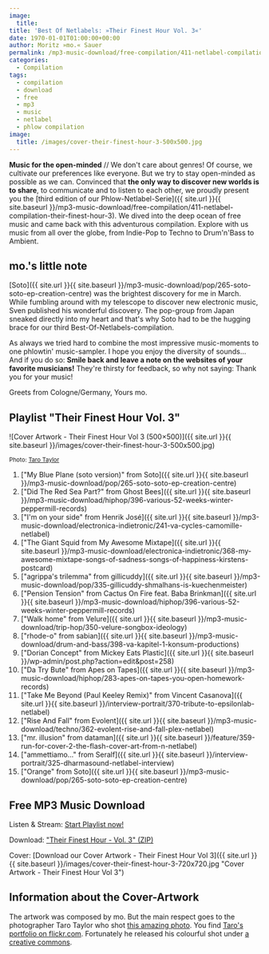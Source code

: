 ```yaml
---
image:
  title: 
title: 'Best Of Netlabels: »Their Finest Hour Vol. 3«'
date: 1970-01-01T01:00:00+00:00
author: Moritz »mo.« Sauer
permalink: /mp3-music-download/free-compilation/411-netlabel-compilation-their-finest-hour-3
categories:
  - Compilation
tags:
  - compilation
  - download
  - free
  - mp3
  - music
  - netlabel
  - phlow compilation
image:
  title: /images/cover-their-finest-hour-3-500x500.jpg
---
```

**Music for the open-minded** // We don't care about genres! Of course, we cultivate our preferences like everyone. But we try to stay open-minded as possible as we can. Convinced that **the only way to discover new worlds is to share**, to communicate and to listen to each other, we proudly present you the [third edition of our Phlow-Netlabel-Serie]({{ site.url }}{{ site.baseurl }}/mp3-music-download/free-compilation/411-netlabel-compilation-their-finest-hour-3). We dived into the deep ocean of free music and came back with this adventurous compilation. Explore with us music from all over the globe, from Indie-Pop to Techno to Drum'n'Bass to Ambient.<!--more-->

<!--adsense-->

## mo.'s little note

[Soto]({{ site.url }}{{ site.baseurl }}/mp3-music-download/pop/265-soto-soto-ep-creation-centre) was the brightest discovery for me in March. While fumbling around with my telescope to discover new electronic music, Sven published his wonderful discovery. The pop-group from Japan sneaked directly into my heart and that's why Soto had to be the hugging brace for our third Best-Of-Netlabels-compilation.

As always we tried hard to combine the most impressive music-moments to one phlowtin' music-sampler. I hope you enjoy the diversity of sounds... And if you do so: **Smile back and leave a note on the websites of your favorite musicians!** They're thirsty for feedback, so why not saying: Thank you for your music!

Greets from Cologne/Germany, Yours mo.

## Playlist "Their Finest Hour Vol. 3"

![Cover Artwork - Their Finest Hour Vol 3 (500×500)]({{ site.url }}{{ site.baseurl }}/images/cover-their-finest-hour-3-500x500.jpg)

<small>Photo: <a href="http://flickr.com/photos/tjt195/">Taro Taylor</a></small>

  1. ["My Blue Plane (soto version)" from Soto]({{ site.url }}{{ site.baseurl }}/mp3-music-download/pop/265-soto-soto-ep-creation-centre)
  2. ["Did The Red Sea Part?" from Ghost Bees]({{ site.url }}{{ site.baseurl }}/mp3-music-download/hiphop/396-various-52-weeks-winter-peppermill-records)
  3. ["I'm on your side" from Henrik José]({{ site.url }}{{ site.baseurl }}/mp3-music-download/electronica-indietronic/241-va-cycles-camomille-netlabel)
  4. ["The Giant Squid from My Awesome Mixtape]({{ site.url }}{{ site.baseurl }}/mp3-music-download/electronica-indietronic/368-my-awesome-mixtape-songs-of-sadness-songs-of-happiness-kirstens-postcard)
  5. ["agrippa's trilemma" from gillicuddy]({{ site.url }}{{ site.baseurl }}/mp3-music-download/pop/335-gillicuddy-shmalhans-is-kuechenmeister)
  6. ["Pension Tension" from Cactus On Fire feat. Baba Brinkman]({{ site.url }}{{ site.baseurl }}/mp3-music-download/hiphop/396-various-52-weeks-winter-peppermill-records)
  7. ["Walk home" from Velure]({{ site.url }}{{ site.baseurl }}/mp3-music-download/trip-hop/350-velure-songbox-ideology)
  8. ["rhode-o" from sabian]({{ site.url }}{{ site.baseurl }}/mp3-music-download/drum-and-bass/398-va-kapitel-1-konsum-productions)
  9. ["Dorian Concept" from Mickey Eats Plastic]({{ site.url }}{{ site.baseurl }}/wp-admin/post.php?action=edit&post=258)
 10. ["Da Try Bute" from Apes on Tapes]({{ site.url }}{{ site.baseurl }}/mp3-music-download/hiphop/283-apes-on-tapes-you-open-homework-records)
 11. ["Take Me Beyond (Paul Keeley Remix)" from Vincent Casanova]({{ site.url }}{{ site.baseurl }}/interview-portrait/370-tribute-to-epsilonlab-netlabel)
 12. ["Rise And Fall" from Evolent]({{ site.url }}{{ site.baseurl }}/mp3-music-download/techno/362-evolent-rise-and-fall-plex-netlabel)
 13. ["mr. illusion" from dataman]({{ site.url }}{{ site.baseurl }}/feature/359-run-for-cover-2-the-flash-cover-art-from-n-netlabel)
 14. ["ammettiamo..." from Seralf]({{ site.url }}{{ site.baseurl }}/interview-portrait/325-dharmasound-netlabel-interview)
 15. ["Orange" from Soto]({{ site.url }}{{ site.baseurl }}/mp3-music-download/pop/265-soto-soto-ep-creation-centre)

## Free MP3 Music Download

Listen & Stream: [Start Playlist now!](http://www.archive.org/download/their_finest_hour_vol3/their_finest_hour_vol_3_playlist.m3u)
  
Download: ["Their Finest Hour - Vol. 3" (ZIP)](http://www.archive.org/download/their_finest_hour_vol3/their_finest_hour_vol3_vbr_mp3.zip)
  
Cover: [Download our Cover Artwork - Their Finest Hour Vol 3]({{ site.url }}{{ site.baseurl }}/images/cover-their-finest-hour-3-720x720.jpg "Cover Artwork - Their Finest Hour Vol 3")

## Information about the Cover-Artwork

The artwork was composed by mo. But the main respect goes to the photographer Taro Taylor who shot [this amazing photo](http://flickr.com/photos/tjt195/2330012633/). You find [Taro's portfolio on flickr.com](http://flickr.com/photos/tjt195/). Fortunately he released his colourful shot under [a creative commons](http://creativecommons.org/licenses/by/2.0/deed.de).